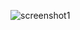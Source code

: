 ![screenshot1](https://user-images.githubusercontent.com/36655280/45261093-81c1f200-b3f9-11e8-99ba-7eeb66532a74.jpg)
